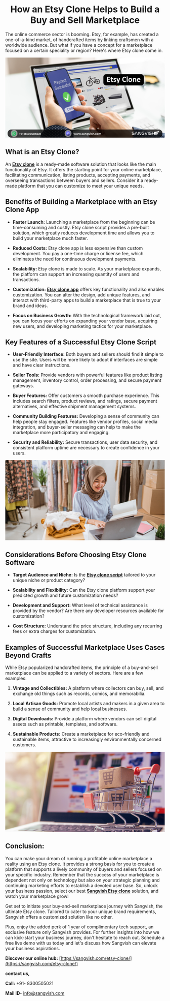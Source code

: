 <h1 align="center"> How an Etsy Clone Helps to Build a Buy and Sell Marketplace </h1>

The online commerce sector is booming. Etsy, for example, has created a one-of-a-kind market, of handcrafted items by linking craftsmen with a worldwide audience. But what if you have a concept for a marketplace focused on a certain speciality or region? Here's where Etsy clone come in.

<div class="Box-sc-g0xbh4-0 iIZCet"><img alt=“etsy-clone.png" src="https://github.com/sangvishtechnologies/etsy-clone/blob/main/images/etsy-clone.png" data-hpc="true" class="Box-sc-g0xbh4-0 kzRgrI"></div>

## What is an Etsy Clone?

An [**Etsy clone**](https://sangvish.com/etsy-clone/) is a ready-made software solution that looks like the main functionality of Etsy. It offers the starting point for your online marketplace, facilitating communication, listing products, accepting payments, and overseeing transactions between buyers and sellers. Consider it a ready-made platform that you can customize to meet your unique needs.

## Benefits of Building a Marketplace with an Etsy Clone App

* **Faster Launch:** Launching a marketplace from the beginning can be time-consuming and costly. Etsy clone script provides a pre-built solution, which greatly reduces development time and allows you to build your marketplace much faster.

* **Reduced Costs:** Etsy clone app is less expensive than custom development. You pay a one-time charge or license fee, which eliminates the need for continuous development payments.

* **Scalability:** Etsy clone is made to scale. As your marketplace expands, the platform can support an increasing quantity of users and transactions.

* **Customization:** [**Etsy clone app**](https://sangvish.com/etsy-clone/) offers key functionality and also enables customization. You can alter the design, add unique features, and interact with third-party apps to build a marketplace that is true to your brand and ideas.

* **Focus on Business Growth:** With the technological framework laid out, you can focus your efforts on expanding your vendor base, acquiring new users, and developing marketing tactics for your marketplace.

## Key Features of a Successful Etsy Clone Script

* **User-Friendly Interface:** Both buyers and sellers should find it simple to use the site. Users will be more likely to adopt if interfaces are simple and have clear instructions.

* **Seller Tools:** Provide vendors with powerful features like product listing management, inventory control, order processing, and secure payment gateways.

* **Buyer Features:** Offer customers a smooth purchase experience. This includes search filters, product reviews, and ratings, secure payment alternatives, and effective shipment management systems.

* **Community Building Features:** Developing a sense of community can help people stay engaged. Features like vendor profiles, social media integration, and buyer-seller messaging can help to make the marketplace more participatory and engaging.

* **Security and Reliability:** Secure transactions, user data security, and consistent platform uptime are necessary to create confidence in your users.

<div class="Box-sc-g0xbh4-0 iIZCet"><img alt=“etsy-clone-script.png" src="https://github.com/sangvishtechnologies/etsy-clone/blob/main/images/etsy-clone-script.png" data-hpc="true" class="Box-sc-g0xbh4-0 kzRgrI"></div>

## Considerations Before Choosing Etsy Clone Software

* **Target Audience and Niche:** Is the [**Etsy clone script**](https://sangvish.com/etsy-clone/) tailored to your unique niche or product category?

* **Scalability and Flexibility:** Can the Etsy clone platform support your predicted growth and future customization needs?

* **Development and Support:** What level of technical assistance is provided by the vendor? Are there any developer resources available for customization?

* **Cost Structure:** Understand the price structure, including any recurring fees or extra charges for customization.

## Examples of Successful Marketplace Uses Cases Beyond Crafts

While Etsy popularized handcrafted items, the principle of a buy-and-sell marketplace can be applied to a variety of sectors. Here are a few examples:

1. **Vintage and Collectibles:** A platform where collectors can buy, sell, and exchange old things such as records, comics, and memorabilia.

1. **Local Artisan Goods:** Promote local artists and makers in a given area to build a sense of community and help local businesses.

1. **Digital Downloads:** Provide a platform where vendors can sell digital assets such as printable, templates, and software.

1. **Sustainable Products:** Create a marketplace for eco-friendly and sustainable items, attractive to increasingly environmentally concerned customers.

<div class="Box-sc-g0xbh4-0 iIZCet"><img alt=“etsy-clone-app.png" src="https://github.com/sangvishtechnologies/etsy-clone/blob/main/images/etsy-clone-app.png" data-hpc="true" class="Box-sc-g0xbh4-0 kzRgrI"></div>

## Conclusion:

You can make your dream of running a profitable online marketplace a reality using an Etsy clone. It provides a strong basis for you to create a platform that supports a lively community of buyers and sellers focused on your specific industry. Remember that the success of your marketplace is dependent not only on technology but also on your strategic planning and continuing marketing efforts to establish a devoted user base. So, unlock your business passion, select our best [**Sangvish Etsy clone**](https://sangvish.com/etsy-clone/) solution, and watch your marketplace grow!

Get set to initiate your buy-and-sell marketplace journey with Sangvish, the ultimate Etsy clone. Tailored to cater to your unique brand requirements, Sangvish offers a customized solution like no other. 

Plus, enjoy the added perk of 1 year of complimentary tech support, an exclusive feature only Sangvish provides. For further insights into how we can kick-start your business journey, don't hesitate to reach out. Schedule a free live demo with us today and let's discuss how Sangvish can elevate your business aspirations.

**Discover our online hub:**  [https://sangvish.com/etsy-clone/](https://sangvish.com/etsy-clone/)

**contact us,**

**Call:** +91- 8300505021

**Mail ID-**  [info@sangvish.com](mailto:info@sangvish.com)
